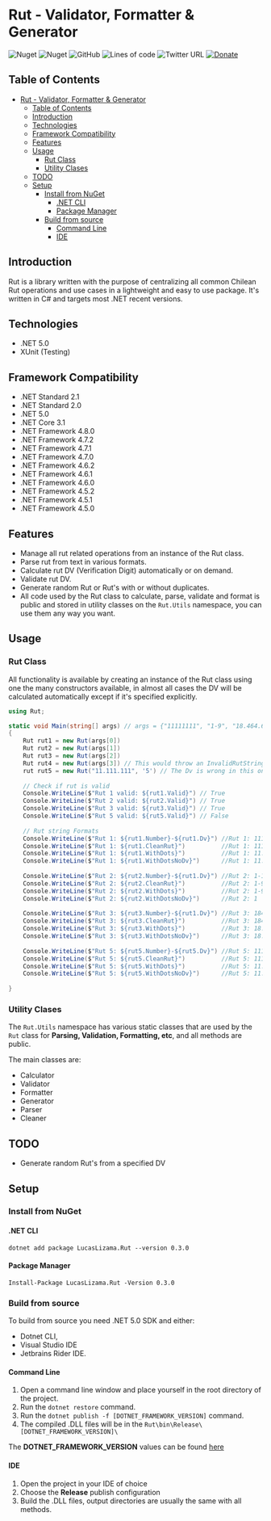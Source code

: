 # Rut - Validator, Formatter & Generator
![Nuget](https://img.shields.io/nuget/v/Lucaslizama.Rut?style=for-the-badge)
![Nuget](https://img.shields.io/nuget/dt/LucasLizama.Rut?style=for-the-badge)
![GitHub](https://img.shields.io/github/license/lucaslizama/rut?style=for-the-badge)
![Lines of code](https://img.shields.io/tokei/lines/github/lucaslizama/rut?style=for-the-badge)
![Twitter URL](https://img.shields.io/twitter/url?style=for-the-badge&url=https%3A%2F%2Fimg.shields.io%2Ftwitter%2Furl%3Fstyle%3Dsocial%26url%3Dhttps%253A%252F%252Ftwitter.com%252FLucaslizama)
[![Donate](https://img.shields.io/badge/Donate-Paypal-blue?style=for-the-badge&logo=paypal)](https://www.paypal.com/donate?business=PYWFG2U5KRY2N&no_recurring=0&item_name=Develop+and+maintain+quality%2C+free+and+open+source+software&currency_code=USD)

## Table of Contents

- [Rut - Validator, Formatter & Generator](#rut---validator-formatter--generator)
  - [Table of Contents](#table-of-contents)
  - [Introduction](#introduction)
  - [Technologies](#technologies)
  - [Framework Compatibility](#framework-compatibility)
  - [Features](#features)
  - [Usage](#usage)
    - [Rut Class](#rut-class)
    - [Utility Clases](#utility-clases)
  - [TODO](#todo)
  - [Setup](#setup)
    - [Install from NuGet](#install-from-nuget)
      - [.NET CLI](#net-cli)
      - [Package Manager](#package-manager)
    - [Build from source](#build-from-source)
      - [Command Line](#command-line)
      - [IDE](#ide)

## Introduction

Rut is a library written with the purpose of centralizing all
common Chilean Rut operations and use cases in a lightweight 
and easy to use package. It's written in C# and targets most 
.NET recent versions.

## Technologies

- .NET 5.0
- XUnit (Testing)

## Framework Compatibility

- .NET Standard 2.1
- .NET Standard 2.0
- .NET 5.0
- .NET Core 3.1
- .NET Framework 4.8.0
- .NET Framework 4.7.2
- .NET Framework 4.7.1
- .NET Framework 4.7.0
- .NET Framework 4.6.2
- .NET Framework 4.6.1
- .NET Framework 4.6.0
- .NET Framework 4.5.2
- .NET Framework 4.5.1
- .NET Framework 4.5.0

## Features

- Manage all rut related operations from an instance of the Rut class.
- Parse rut from text in various formats.
- Calculate rut DV (Verification Digit) automatically or on demand.
- Validate rut DV.
- Generate random Rut or Rut's with or without duplicates.
- All code used by the Rut class to calculate, parse, validate 
and format is public and stored in utility classes on the `Rut.Utils`
namespace, you can use them any way you want.

## Usage

### Rut Class

All functionality is available by creating an instance of the Rut class using
one the many constructors available, in almost all cases the DV will be calculated
automatically except if it's specified explicitly.

```c#
using Rut;

static void Main(string[] args) // args = {"11111111", "1-9", "18.464.695", "Not A Rut"} 
{
    Rut rut1 = new Rut(args[0])
    Rut rut2 = new Rut(args[1])
    Rut rut3 = new Rut(args[2])
    Rut rut4 = new Rut(args[3]) // This would throw an InvalidRutStringException
    rut rut5 = new Rut("11.111.111", '5') // The Dv is wrong in this one
    
    // Check if rut is valid
    Console.WriteLine($"Rut 1 valid: ${rut1.Valid}") // True
    Console.WriteLine($"Rut 2 valid: ${rut2.Valid}") // True
    Console.WriteLine($"Rut 3 valid: ${rut3.Valid}") // True
    Console.WriteLine($"Rut 5 valid: ${rut5.Valid}") // False
    
    // Rut string Formats
    Console.WriteLine($"Rut 1: ${rut1.Number}-${rut1.Dv}") //Rut 1: 11111111-1
    Console.WriteLine($"Rut 1: ${rut1.CleanRut}")          //Rut 1: 11111111-1
    Console.WriteLine($"Rut 1: ${rut1.WithDots}")          //Rut 1: 11.111.111-1
    Console.WriteLine($"Rut 1: ${rut1.WithDotsNoDv}")      //Rut 1: 11.111.111
    
    Console.WriteLine($"Rut 2: ${rut2.Number}-${rut1.Dv}") //Rut 2: 1-1
    Console.WriteLine($"Rut 2: ${rut2.CleanRut}")          //Rut 2: 1-9
    Console.WriteLine($"Rut 2: ${rut2.WithDots}")          //Rut 2: 1-9
    Console.WriteLine($"Rut 2: ${rut2.WithDotsNoDv}")      //Rut 2: 1
    
    Console.WriteLine($"Rut 3: ${rut3.Number}-${rut1.Dv}") //Rut 3: 18464695-1
    Console.WriteLine($"Rut 3: ${rut3.CleanRut}")          //Rut 3: 18464695-1
    Console.WriteLine($"Rut 3: ${rut3.WithDots}")          //Rut 3: 18.464.695-1
    Console.WriteLine($"Rut 3: ${rut3.WithDotsNoDv}")      //Rut 3: 18.464.695
    
    Console.WriteLine($"Rut 5: ${rut5.Number}-${rut5.Dv}") //Rut 5: 11111111-5
    Console.WriteLine($"Rut 5: ${rut5.CleanRut}")          //Rut 5: 11111111-5
    Console.WriteLine($"Rut 5: ${rut5.WithDots}")          //Rut 5: 11.111.111-5
    Console.WriteLine($"Rut 5: ${rut5.WithDotsNoDv}")      //Rut 5: 11.111.111
    
}
```

### Utility Clases

The `Rut.Utils` namespace has various static classes that are used by the `Rut`
class for **Parsing, Validation, Formatting, etc**, and all methods are public.

The main classes are:

- Calculator
- Validator
- Formatter
- Generator
- Parser
- Cleaner

## TODO

- Generate random Rut's from a specified DV

## Setup

### Install from NuGet

#### .NET CLI

`dotnet add package LucasLizama.Rut --version 0.3.0`

#### Package Manager

`Install-Package LucasLizama.Rut -Version 0.3.0`

### Build from source

To build from source you need .NET 5.0 SDK and either: 
- Dotnet CLI, 
- Visual Studio IDE
- Jetbrains Rider IDE.

#### Command Line

1. Open a command line window and place yourself in the root directory of the project.
2. Run the `dotnet restore` command.
3. Run the `dotnet publish -f [DOTNET_FRAMEWORK_VERSION]` command.
4. The compiled .DLL files will be in the `Rut\bin\Release\[DOTNET_FRAMEWORK_VERSION]\`

The **DOTNET_FRAMEWORK_VERSION** values can be found [here](https://docs.microsoft.com/en-us/dotnet/standard/frameworks)

#### IDE
1. Open the project in your IDE of choice
2. Choose the **Release** publish configuration
3. Build the .DLL files, output directories are usually the same with all methods.